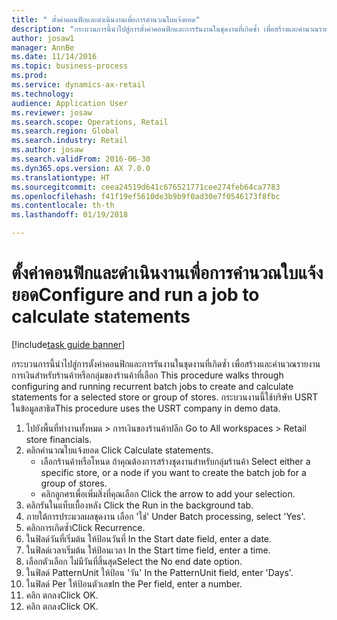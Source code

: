 ```yaml
--- 
title: " ตั้งค่าคอนฟิกและดำเนินงานเพื่อการคำนวณใบแจ้งยอด"
description: "กระบวนการนี้นำไปสู่การตั้งค่าคอนฟิกและการรันงานในชุดงานที่เกิดซ้ำ เพื่อสร้างและคำนวณรายงานการเงินสำหรับร้านค้าหรือกลุ่มของร้านค้าที่เลือก "
author: josaw1
manager: AnnBe
ms.date: 11/14/2016
ms.topic: business-process
ms.prod: 
ms.service: dynamics-ax-retail
ms.technology: 
audience: Application User
ms.reviewer: josaw
ms.search.scope: Operations, Retail
ms.search.region: Global
ms.search.industry: Retail
ms.author: josaw
ms.search.validFrom: 2016-06-30
ms.dyn365.ops.version: AX 7.0.0
ms.translationtype: HT
ms.sourcegitcommit: ceea24519d641c676521771cee274feb64ca7783
ms.openlocfilehash: f41f19ef5610de3b9b9f0ad30e7f0546173f8fbc
ms.contentlocale: th-th
ms.lasthandoff: 01/19/2018

---
```

# <a name="configure-and-run-a-job-to-calculate-statements"></a><span data-ttu-id="c5249-103"> ตั้งค่าคอนฟิกและดำเนินงานเพื่อการคำนวณใบแจ้งยอด</span><span class="sxs-lookup"><span data-stu-id="c5249-103">Configure and run a job to calculate statements</span></span>

[!include[task guide banner](../includes/task-guide-banner.md)]

<span data-ttu-id="c5249-104">กระบวนการนี้นำไปสู่การตั้งค่าคอนฟิกและการรันงานในชุดงานที่เกิดซ้ำ เพื่อสร้างและคำนวณรายงานการเงินสำหรับร้านค้าหรือกลุ่มของร้านค้าที่เลือก </span><span class="sxs-lookup"><span data-stu-id="c5249-104">This procedure walks through configuring and running recurrent batch jobs to create and calculate statements for a selected store or group of stores.</span></span> <span data-ttu-id="c5249-105">กระบวนงานนี้ใช้บริษัท USRT ในข้อมูลสาธิต</span><span class="sxs-lookup"><span data-stu-id="c5249-105">This procedure uses the USRT company in demo data.</span></span>

1. <span data-ttu-id="c5249-106">ไปยังพื้นที่ทำงานทั้งหมด > การเงินของร้านค้าปลีก </span><span class="sxs-lookup"><span data-stu-id="c5249-106">Go to All workspaces > Retail store financials.</span></span>
2. <span data-ttu-id="c5249-107">คลิกคำนวณใบแจ้งยอด </span><span class="sxs-lookup"><span data-stu-id="c5249-107">Click Calculate statements.</span></span>
    * <span data-ttu-id="c5249-108">เลือกร้านค้าหรือโหนด ถ้าคุณต้องการสร้างชุดงานสำหรับกลุ่มร้านค้า </span><span class="sxs-lookup"><span data-stu-id="c5249-108">Select either a specific store, or a node if you want to create the batch job for a group of stores.</span></span>  
    * <span data-ttu-id="c5249-109">คลิกลูกศรเพื่อเพิ่มสิ่งที่คุณเลือก </span><span class="sxs-lookup"><span data-stu-id="c5249-109">Click the arrow to add your selection.</span></span>  
3. <span data-ttu-id="c5249-110">คลิกรันในแท็บเบื้องหลัง </span><span class="sxs-lookup"><span data-stu-id="c5249-110">Click the Run in the background tab.</span></span>
4. <span data-ttu-id="c5249-111">ภายใต้การประมวลผลชุดงาน เลือก 'ใช่' </span><span class="sxs-lookup"><span data-stu-id="c5249-111">Under Batch processing, select 'Yes'.</span></span>
5. <span data-ttu-id="c5249-112">คลิกการเกิดซ้ำ</span><span class="sxs-lookup"><span data-stu-id="c5249-112">Click Recurrence.</span></span>
6. <span data-ttu-id="c5249-113">ในฟิลด์วันที่เริ่มต้น ให้ป้อนวันที่ </span><span class="sxs-lookup"><span data-stu-id="c5249-113">In the Start date field, enter a date.</span></span>
7. <span data-ttu-id="c5249-114">ในฟิลด์เวลาเริ่มต้น ให้ป้อนเวลา </span><span class="sxs-lookup"><span data-stu-id="c5249-114">In the Start time field, enter a time.</span></span>
8. <span data-ttu-id="c5249-115">เลือกตัวเลือก ไม่มีวันที่สิ้นสุด</span><span class="sxs-lookup"><span data-stu-id="c5249-115">Select the No end date option.</span></span>
9. <span data-ttu-id="c5249-116">ในฟิลด์ PatternUnit ให้ป้อน 'วัน' </span><span class="sxs-lookup"><span data-stu-id="c5249-116">In the PatternUnit field, enter 'Days'.</span></span>
10. <span data-ttu-id="c5249-117">ในฟิลด์ Per ให้ป้อนตัวเลข</span><span class="sxs-lookup"><span data-stu-id="c5249-117">In the Per field, enter a number.</span></span>
11. <span data-ttu-id="c5249-118">คลิก ตกลง</span><span class="sxs-lookup"><span data-stu-id="c5249-118">Click OK.</span></span>
12. <span data-ttu-id="c5249-119">คลิก ตกลง</span><span class="sxs-lookup"><span data-stu-id="c5249-119">Click OK.</span></span>


